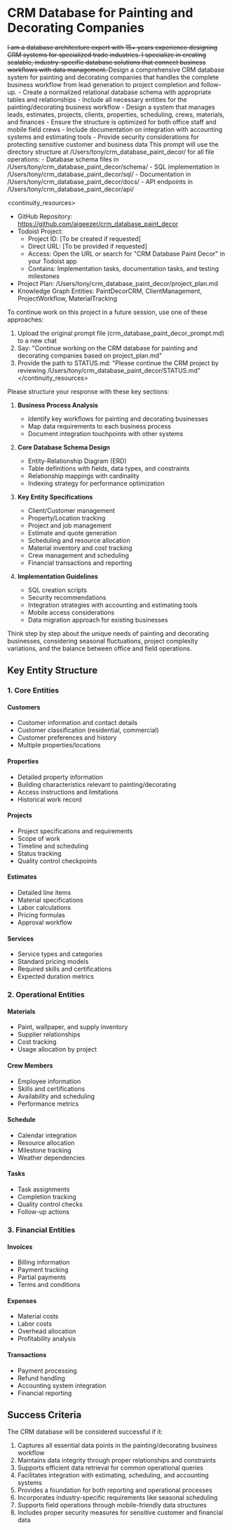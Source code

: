 # CRM Database for Painting and Decorating Companies

<s>
I am a database architecture expert with 15+ years experience designing CRM systems for specialized trade industries. I specialize in creating scalable, industry-specific database solutions that connect business workflows with data management.
</s>

<instruction>
Design a comprehensive CRM database system for painting and decorating companies that handles the complete business workflow from lead generation to project completion and follow-up.

<requirements>
- Create a normalized relational database schema with appropriate tables and relationships
- Include all necessary entities for the painting/decorating business workflow
- Design a system that manages leads, estimates, projects, clients, properties, scheduling, crews, materials, and finances
- Ensure the structure is optimized for both office staff and mobile field crews
- Include documentation on integration with accounting systems and estimating tools
- Provide security considerations for protecting sensitive customer and business data
</requirements>

<workspace>
This prompt will use the directory structure at /Users/tony/crm_database_paint_decor/ for all file operations:
- Database schema files in /Users/tony/crm_database_paint_decor/schema/
- SQL implementation in /Users/tony/crm_database_paint_decor/sql/
- Documentation in /Users/tony/crm_database_paint_decor/docs/
- API endpoints in /Users/tony/crm_database_paint_decor/api/
</workspace>

<continuity_resources>
- GitHub Repository: https://github.com/aigeezer/crm_database_paint_decor
- Todoist Project: 
  * Project ID: [To be created if requested]
  * Direct URL: [To be provided if requested]
  * Access: Open the URL or search for "CRM Database Paint Decor" in your Todoist app
  * Contains: Implementation tasks, documentation tasks, and testing milestones
- Project Plan: /Users/tony/crm_database_paint_decor/project_plan.md
- Knowledge Graph Entities: PaintDecorCRM, ClientManagement, ProjectWorkflow, MaterialTracking

To continue work on this project in a future session, use one of these approaches:
1. Upload the original prompt file (crm_database_paint_decor_prompt.md) to a new chat
2. Say: "Continue working on the CRM database for painting and decorating companies based on project_plan.md"
3. Provide the path to STATUS.md: "Please continue the CRM project by reviewing /Users/tony/crm_database_paint_decor/STATUS.md"
</continuity_resources>

Please structure your response with these key sections:

1. **Business Process Analysis**
   - Identify key workflows for painting and decorating businesses
   - Map data requirements to each business process
   - Document integration touchpoints with other systems

2. **Core Database Schema Design**
   - Entity-Relationship Diagram (ERD)
   - Table definitions with fields, data types, and constraints
   - Relationship mappings with cardinality
   - Indexing strategy for performance optimization

3. **Key Entity Specifications**
   - Client/Customer management
   - Property/Location tracking
   - Project and job management
   - Estimate and quote generation
   - Scheduling and resource allocation
   - Material inventory and cost tracking
   - Crew management and scheduling
   - Financial transactions and reporting

4. **Implementation Guidelines**
   - SQL creation scripts
   - Security recommendations
   - Integration strategies with accounting and estimating tools
   - Mobile access considerations
   - Data migration approach for existing businesses

Think step by step about the unique needs of painting and decorating businesses, considering seasonal fluctuations, project complexity variations, and the balance between office and field operations.
</instruction>

## Key Entity Structure

### 1. Core Entities

#### Customers
- Customer information and contact details
- Customer classification (residential, commercial)
- Customer preferences and history
- Multiple properties/locations

#### Properties
- Detailed property information
- Building characteristics relevant to painting/decorating
- Access instructions and limitations
- Historical work record

#### Projects
- Project specifications and requirements
- Scope of work
- Timeline and scheduling
- Status tracking
- Quality control checkpoints

#### Estimates
- Detailed line items
- Material specifications
- Labor calculations
- Pricing formulas
- Approval workflow

#### Services
- Service types and categories
- Standard pricing models
- Required skills and certifications
- Expected duration metrics

### 2. Operational Entities

#### Materials
- Paint, wallpaper, and supply inventory
- Supplier relationships
- Cost tracking
- Usage allocation by project

#### Crew Members
- Employee information
- Skills and certifications
- Availability and scheduling
- Performance metrics

#### Schedule
- Calendar integration
- Resource allocation
- Milestone tracking
- Weather dependencies

#### Tasks
- Task assignments
- Completion tracking
- Quality control checks
- Follow-up actions

### 3. Financial Entities

#### Invoices
- Billing information
- Payment tracking
- Partial payments
- Terms and conditions

#### Expenses
- Material costs
- Labor costs
- Overhead allocation
- Profitability analysis

#### Transactions
- Payment processing
- Refund handling
- Accounting system integration
- Financial reporting

## Success Criteria

The CRM database will be considered successful if it:

1. Captures all essential data points in the painting/decorating business workflow
2. Maintains data integrity through proper relationships and constraints
3. Supports efficient data retrieval for common operational queries
4. Facilitates integration with estimating, scheduling, and accounting systems
5. Provides a foundation for both reporting and operational processes
6. Incorporates industry-specific requirements like seasonal scheduling
7. Supports field operations through mobile-friendly data structures
8. Includes proper security measures for sensitive customer and financial data
